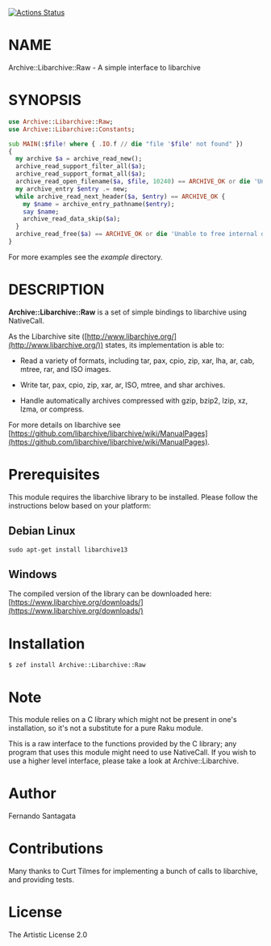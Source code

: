[![Actions Status](https://github.com/frithnanth/perl6-Archive-Libarchive-Raw/workflows/test/badge.svg)](https://github.com/frithnanth/perl6-Archive-Libarchive-Raw/actions)

NAME
====

Archive::Libarchive::Raw - A simple interface to libarchive

SYNOPSIS
========

```raku
use Archive::Libarchive::Raw;
use Archive::Libarchive::Constants;

sub MAIN(:$file! where { .IO.f // die "file '$file' not found" })
{
  my archive $a = archive_read_new();
  archive_read_support_filter_all($a);
  archive_read_support_format_all($a);
  archive_read_open_filename($a, $file, 10240) == ARCHIVE_OK or die 'Unable to open archive';
  my archive_entry $entry .= new;
  while archive_read_next_header($a, $entry) == ARCHIVE_OK {
    my $name = archive_entry_pathname($entry);
    say $name;
    archive_read_data_skip($a);
  }
  archive_read_free($a) == ARCHIVE_OK or die 'Unable to free internal data structure';
}
```

For more examples see the *example* directory.

DESCRIPTION
===========

**Archive::Libarchive::Raw** is a set of simple bindings to libarchive using NativeCall.

As the Libarchive site ([http://www.libarchive.org/](http://www.libarchive.org/)) states, its implementation is able to:

  * Read a variety of formats, including tar, pax, cpio, zip, xar, lha, ar, cab, mtree, rar, and ISO images.

  * Write tar, pax, cpio, zip, xar, ar, ISO, mtree, and shar archives.

  * Handle automatically archives compressed with gzip, bzip2, lzip, xz, lzma, or compress.

For more details on libarchive see [https://github.com/libarchive/libarchive/wiki/ManualPages](https://github.com/libarchive/libarchive/wiki/ManualPages).

Prerequisites
=============

This module requires the libarchive library to be installed. Please follow the instructions below based on your platform:

Debian Linux
------------

    sudo apt-get install libarchive13

Windows
-------

The compiled version of the library can be downloaded here: [https://www.libarchive.org/downloads/](https://www.libarchive.org/downloads/)

Installation
============

    $ zef install Archive::Libarchive::Raw

Note
====

This module relies on a C library which might not be present in one's installation, so it's not a substitute for a pure Raku module.

This is a raw interface to the functions provided by the C library; any program that uses this module might need to use NativeCall. If you wish to use a higher level interface, please take a look at Archive::Libarchive.

Author
======

Fernando Santagata

Contributions
=============

Many thanks to Curt Tilmes for implementing a bunch of calls to libarchive, and providing tests.

License
=======

The Artistic License 2.0


